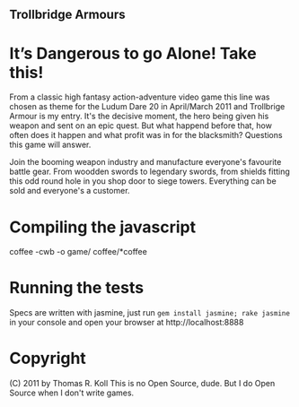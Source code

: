 Trollbridge Armours
-------------------

It’s Dangerous to go Alone! Take this!
======================================

From a classic high fantasy action-adventure video game this line was chosen as
theme for the Ludum Dare 20 in April/March 2011 and Trollbrige Armour is my entry.
It's the decisive moment, the hero being given his weapon and sent on an epic quest.
But what happend before that, how often does it happen and what profit was in for
the blacksmith? Questions this game will answer.

Join the booming weapon industry and manufacture everyone's favourite battle gear.
From woodden swords to legendary swords, from shields fitting this odd round hole
in you shop door to siege towers. Everything can be sold and everyone's a customer.

Compiling the javascript
========================

coffee -cwb -o game/ coffee/*coffee


Running the tests
=================

Specs are written with jasmine, just run `gem install jasmine; rake jasmine` in your console
and open your browser at http://localhost:8888


Copyright
=========
(C) 2011 by Thomas R. Koll
This is no Open Source, dude. But I do Open Source when I don't write games.